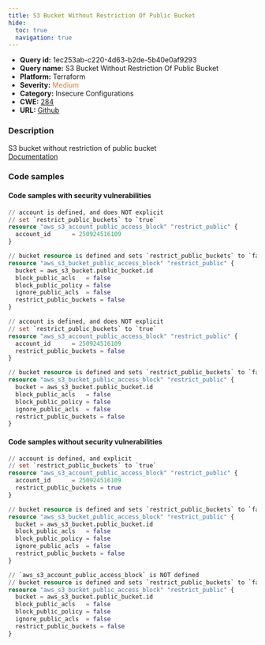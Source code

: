 ```yaml
---
title: S3 Bucket Without Restriction Of Public Bucket
hide:
  toc: true
  navigation: true
---
```


<style>
  .highlight .hll {
    background-color: #ff171742;
  }
  .md-content {
    max-width: 1100px;
    margin: 0 auto;
  }
</style>

-   **Query id:** 1ec253ab-c220-4d63-b2de-5b40e0af9293
-   **Query name:** S3 Bucket Without Restriction Of Public Bucket
-   **Platform:** Terraform
-   **Severity:** <span style="color:#ff7213">Medium</span>
-   **Category:** Insecure Configurations
-   **CWE:** <a href="https://cwe.mitre.org/data/definitions/284.html" onclick="newWindowOpenerSafe(event, 'https://cwe.mitre.org/data/definitions/284.html')">284</a>
-   **URL:** [Github](https://github.com/Checkmarx/kics/tree/master/assets/queries/terraform/aws/s3_bucket_without_restriction_of_public_bucket)

### Description
S3 bucket without restriction of public bucket<br>
[Documentation](https://registry.terraform.io/providers/hashicorp/aws/latest/docs/resources/s3_bucket_public_access_block)

### Code samples
#### Code samples with security vulnerabilities
```tf title="Positive test num. 1 - tf file" hl_lines="13"
// account is defined, and does NOT explicit
// set `restrict_public_buckets` to `true`
resource "aws_s3_account_public_access_block" "restrict_public" {
  account_id      = 250924516109
}

// bucket resource is defined and sets `restrict_public_buckets` to `false`
resource "aws_s3_bucket_public_access_block" "restrict_public" {
  bucket = aws_s3_bucket.public_bucket.id
  block_public_acls   = false
  block_public_policy = false
  ignore_public_acls  = false
  restrict_public_buckets = false
}

```
```tf title="Positive test num. 2 - tf file" hl_lines="14"
// account is defined, and does NOT explicit
// set `restrict_public_buckets` to `true`
resource "aws_s3_account_public_access_block" "restrict_public" {
  account_id      = 250924516109
  restrict_public_buckets = false
}

// bucket resource is defined and sets `restrict_public_buckets` to `false`
resource "aws_s3_bucket_public_access_block" "restrict_public" {
  bucket = aws_s3_bucket.public_bucket.id
  block_public_acls   = false
  block_public_policy = false
  ignore_public_acls  = false
  restrict_public_buckets = false
}

```


#### Code samples without security vulnerabilities
```tf title="Negative test num. 1 - tf file"
// account is defined, and explicit
// set `restrict_public_buckets` to `true`
resource "aws_s3_account_public_access_block" "restrict_public" {
  account_id      = 250924516109
  restrict_public_buckets = true
}

// bucket resource is defined and sets `restrict_public_buckets` to `false`
resource "aws_s3_bucket_public_access_block" "restrict_public" {
  bucket = aws_s3_bucket.public_bucket.id
  block_public_acls   = false
  block_public_policy = false
  ignore_public_acls  = false
  restrict_public_buckets = false
}

```
```tf title="Negative test num. 2 - tf file"
// `aws_s3_account_public_access_block` is NOT defined
// bucket resource is defined and sets `restrict_public_buckets` to `false`
resource "aws_s3_bucket_public_access_block" "restrict_public" {
  bucket = aws_s3_bucket.public_bucket.id
  block_public_acls   = false
  block_public_policy = false
  ignore_public_acls  = false
  restrict_public_buckets = false
}

```
